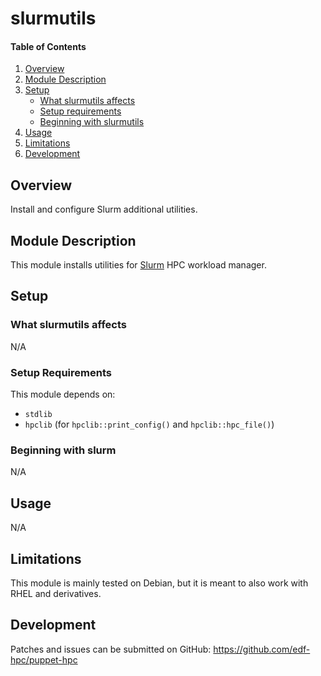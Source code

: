 # slurmutils

#### Table of Contents

1. [Overview](#overview)
2. [Module Description](#module-description)
3. [Setup](#setup)
    * [What slurmutils affects](#what-slurmutils-affects)
    * [Setup requirements](#setup-requirements)
    * [Beginning with slurmutils](#beginning-with-slurmutils)
4. [Usage](#usage)
5. [Limitations](#limitations)
6. [Development](#development)

## Overview

Install and configure Slurm additional utilities.

## Module Description

This module installs utilities for [Slurm](http://slurm.schedmd.com/) HPC
workload manager.

## Setup

### What slurmutils affects

N/A

### Setup Requirements

This module depends on:

* `stdlib`
* `hpclib` (for `hpclib::print_config()` and `hpclib::hpc_file()`)

### Beginning with slurm

N/A

## Usage

N/A

## Limitations

This module is mainly tested on Debian, but it is meant to also work with RHEL and
derivatives.

## Development

Patches and issues can be submitted on GitHub:
https://github.com/edf-hpc/puppet-hpc

